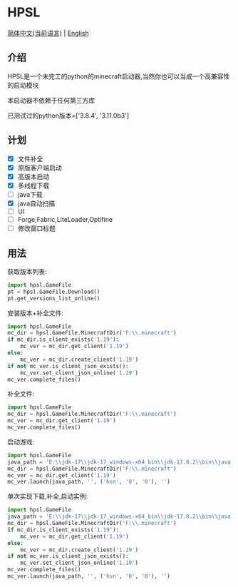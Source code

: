 # HPSL
[简体中文(当前语言)](https://github.com/hongshinn/HPSL/blob/master/readme.md)
|
[English](https://github.com/hongshinn/HPSL/blob/master/readmes/English.md)

## 介绍
HPSL是一个未完工的python的minecraft启动器,当然你也可以当成一个高兼容性的启动模块

本启动器不依赖于任何第三方库

已测试过的python版本=['3.8.4', '3.11.0b3']
## 计划
- [x] 文件补全
- [x] 原版客户端启动
- [x] 高版本启动
- [x] 多线程下载
- [ ] java下载
- [x] java自动扫描
- [ ] UI
- [ ] Forge,Fabric,LiteLoader,Optifine
- [ ] 修改窗口标题
## 用法
获取版本列表:
~~~ python
import hpsl.GameFile
pt = hpsl.GameFile.Download()
pt.get_versions_list_online()
~~~

安装版本+补全文件:
~~~ python
import hpsl.GameFile
mc_dir = hpsl.GameFile.MinecraftDir('F:\\.minecraft')
if mc_dir.is_client_exists('1.19'):
    mc_ver = mc_dir.get_client('1.19')
else:
    mc_ver = mc_dir.create_client('1.19')
if not mc_ver.is_client_json_exists():
    mc_ver.set_client_json_online('1.19')
mc_ver.complete_files()

~~~

补全文件:
~~~ python
import hpsl.GameFile
mc_dir = hpsl.GameFile.MinecraftDir('F:\\.minecraft')
mc_ver = mc_dir.get_client('1.19')
mc_ver.complete_files()
~~~

启动游戏:
~~~ python
import hpsl.GameFile
java_path = 'E:\\jdk-17\\jdk-17_windows-x64_bin\\jdk-17.0.2\\bin\\java.exe'
mc_dir = hpsl.GameFile.MinecraftDir('F:\\.minecraft')
mc_ver = mc_dir.get_client('1.19')
mc_ver.launch(java_path, '', ('hsn', '0', '0'), '')
~~~

单次实现下载,补全,启动实例:
~~~ python
import hpsl.GameFile
java_path = 'E:\\jdk-17\\jdk-17_windows-x64_bin\\jdk-17.0.2\\bin\\java.exe'
mc_dir = hpsl.GameFile.MinecraftDir('F:\\.minecraft')
if mc_dir.is_client_exists('1.19'):
    mc_ver = mc_dir.get_client('1.19')
else:
    mc_ver = mc_dir.create_client('1.19')
if not mc_ver.is_client_json_exists():
    mc_ver.set_client_json_online('1.19')
mc_ver.complete_files()
mc_ver.launch(java_path, '', ('hsn', '0', '0'), '')
~~~